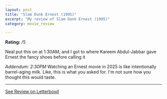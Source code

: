 ```yaml
---
layout: post
title: "Slam Dunk Ernest (1995)"
excerpt: "My review of Slam Dunk Ernest (1995)"
category: movie_review

---
```


**Rating:** /5

Neal put this on at 1:30AM, and I got to where Kareem Abdul-Jabbar gave Ernest the fancy shoes before calling it

<i>Addendum: 2:30PM</i>
Watching an Ernest movie in 2025 is like intentionally barrel-aging milk. Like, this is what you asked for. I'm not sure how you thought this would taste.

<hr>

[See Review on Letterboxd](https://boxd.it/8BCe3L)
